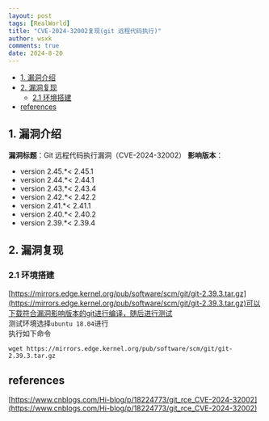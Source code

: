 ```yaml
---
layout: post
tags: [RealWorld]
title: "CVE-2024-32002复现(git 远程代码执行)"
author: wsxk
comments: true
date: 2024-8-20
---
```



- [1. 漏洞介绍](#1-漏洞介绍)
- [2. 漏洞复现](#2-漏洞复现)
  - [2.1 环境搭建](#21-环境搭建)
- [references](#references)

## 1. 漏洞介绍<br>
**漏洞标题**：Git 远程代码执行漏洞（CVE-2024-32002）
**影响版本**：<br>
- version 2.45.*< 2.45.1
- version 2.44.*< 2.44.1
- version 2.43.*< 2.43.4
- version 2.42.*< 2.42.2
- version 2.41.*< 2.41.1
- version 2.40.*< 2.40.2
- version 2.39.*< 2.39.4

## 2. 漏洞复现<br>
### 2.1 环境搭建<br>
[https://mirrors.edge.kernel.org/pub/software/scm/git/git-2.39.3.tar.gz](https://mirrors.edge.kernel.org/pub/software/scm/git/git-2.39.3.tar.gz)可以下载符合漏洞影响版本的git进行编译，随后进行测试<br>
测试环境选择`ubuntu 18.04`进行<br>
执行如下命令<br>

```
wget https://mirrors.edge.kernel.org/pub/software/scm/git/git-2.39.3.tar.gz
```

## references<br>
[https://www.cnblogs.com/Hi-blog/p/18224773/git_rce_CVE-2024-32002](https://www.cnblogs.com/Hi-blog/p/18224773/git_rce_CVE-2024-32002)